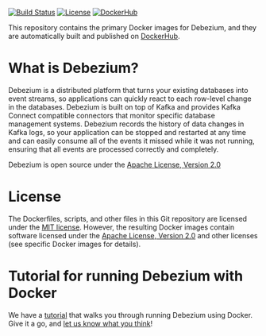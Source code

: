 [![Build Status](https://travis-ci.org/debezium/docker-images.svg?branch=master)](https://travis-ci.org/debezium/docker-images)
[![License](http://img.shields.io/:license-mit-brightgreen.svg)](https://opensource.org/licenses/MIT)
[![DockerHub](http://img.shields.io/:images-dockerhub-brightgreen.svg)](https://hub.docker.com/r/debezium/)

This repository contains the primary Docker images for Debezium, and they are automatically built and published on [DockerHub](https://hub.docker.com/r/debezium/).

# What is Debezium?

Debezium is a distributed platform that turns your existing databases into event streams, so applications can quickly react to each row-level change in the databases. Debezium is built on top of Kafka and provides Kafka Connect compatible connectors that monitor specific database management systems. Debezium records the history of data changes in Kafka logs, so your application can be stopped and restarted at any time and can easily consume all of the events it missed while it was not running, ensuring that all events are processed correctly and completely.

Debezium is open source under the [Apache License, Version 2.0](http://www.apache.org/licenses/LICENSE-2.0.html)

# License

The Dockerfiles, scripts, and other files in this Git repository are licensed under the [MIT license](https://opensource.org/licenses/MIT). However, the resulting Docker images contain software licensed under the [Apache License, Version 2.0](http://www.apache.org/licenses/LICENSE-2.0.html) and other licenses (see specific Docker images for details).

# Tutorial for running Debezium with Docker

We have a [tutorial](https://debezium.io/documentation/reference/tutorial.html) that walks you through running Debezium using Docker. Give it a go, and [let us know what you think](https://debezium.io/community/)!

